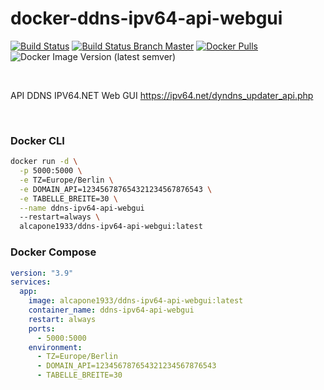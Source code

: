# docker-ddns-ipv64-api-webgui

[![Build Status](https://shields.cosanostra-cloud.de/drone/build/alcapone1933/docker-ddns-ipv64-api-webgui?logo=drone&server=https%3A%2F%2Fdrone.docker-for-life.de)](https://drone.docker-for-life.de/alcapone1933/docker-ddns-ipv64-api-webgui)
[![Build Status Branch Master](https://shields.cosanostra-cloud.de/drone/build/alcapone1933/docker-ddns-ipv64-api-webgui/master?logo=drone&label=build%20%5Bbranch%20master%5D&server=https%3A%2F%2Fdrone.docker-for-life.de)](https://drone.docker-for-life.de/alcapone1933/docker-ddns-ipv64-api-webgui/branches)
[![Docker Pulls](https://shields.cosanostra-cloud.de/docker/pulls/alcapone1933/ddns-ipv64-api-webgui?logo=docker&logoColor=blue)](https://hub.docker.com/r/alcapone1933/ddns-ipv64-api-webgui/tags)
![Docker Image Version (latest semver)](https://shields.cosanostra-cloud.de/docker/v/alcapone1933/ddns-ipv64-api-webgui?sort=semver&logo=docker&logoColor=blue&label=dockerhub%20version)

&nbsp;

API DDNS IPV64.NET Web GUI https://ipv64.net/dyndns_updater_api.php

&nbsp;

### Docker CLI

```bash
docker run -d \
  -p 5000:5000 \
  -e TZ=Europe/Berlin \
  -e DOMAIN_API=123456787654321234567876543 \
  -e TABELLE_BREITE=30 \
  --name ddns-ipv64-api-webgui
  --restart=always \
  alcapone1933/ddns-ipv64-api-webgui:latest
```

### Docker Compose

```yaml
version: "3.9"
services:
  app:
    image: alcapone1933/ddns-ipv64-api-webgui:latest
    container_name: ddns-ipv64-api-webgui
    restart: always
    ports:
      - 5000:5000
    environment:
      - TZ=Europe/Berlin
      - DOMAIN_API=123456787654321234567876543
      - TABELLE_BREITE=30
```